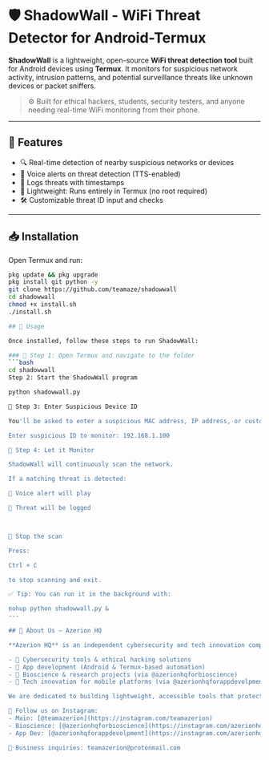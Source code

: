 # 🛡️ ShadowWall - WiFi Threat Detector for Android-Termux

**ShadowWall** is a lightweight, open-source **WiFi threat detection tool** built for Android devices using **Termux**. It monitors for suspicious network activity, intrusion patterns, and potential surveillance threats like unknown devices or packet sniffers.

> ⚙️ Built for ethical hackers, students, security testers, and anyone needing real-time WiFi monitoring from their phone.

---

## 🌟 Features

- 🔍 Real-time detection of nearby suspicious networks or devices
- 📢 Voice alerts on threat detection (TTS-enabled)
- 📄 Logs threats with timestamps
- 🧠 Lightweight: Runs entirely in Termux (no root required)
- 🛠️ Customizable threat ID input and checks

---

## 📥 Installation

Open Termux and run:

```bash
pkg update && pkg upgrade
pkg install git python -y
git clone https://github.com/teamaze/shadowwall
cd shadowwall
chmod +x install.sh
./install.sh

## 🚀 Usage

Once installed, follow these steps to run ShadowWall:

### 🔹 Step 1: Open Termux and navigate to the folder
```bash
cd shadowwall
Step 2: Start the ShadowWall program

python shadowwall.py

🔹 Step 3: Enter Suspicious Device ID

You'll be asked to enter a suspicious MAC address, IP address, or custom threat ID to monitor. Example:

Enter suspicious ID to monitor: 192.168.1.100

🔹 Step 4: Let it Monitor

ShadowWall will continuously scan the network.

If a matching threat is detected:

📢 Voice alert will play

📄 Threat will be logged



🛑 Stop the scan

Press:

Ctrl + C

to stop scanning and exit.

✅ Tip: You can run it in the background with:

nohup python shadowwall.py &
---

## 🏢 About Us — Azerion HQ

**Azerion HQ** is an independent cybersecurity and tech innovation company based in India. We specialize in:

- 🔐 Cybersecurity tools & ethical hacking solutions
- 🤖 App development (Android & Termux-based automation)
- 🧬 Bioscience & research projects (via @azerionhqforbioscience)
- 📱 Tech innovation for mobile platforms (via @azerionhqforappdevolpment)

We are dedicated to building lightweight, accessible tools that protect user privacy and enhance mobile security.

🔗 Follow us on Instagram:
- Main: [@teamazerion](https://instagram.com/teamazerion)
- Bioscience: [@azerionhqforbioscience](https://instagram.com/azerionhqforbioscience)
- App Dev: [@azerionhqforappdevolpment](https://instagram.com/azerionhqforappdevolpment)

📧 Business inquiries: teamazerion@protonmail.com





